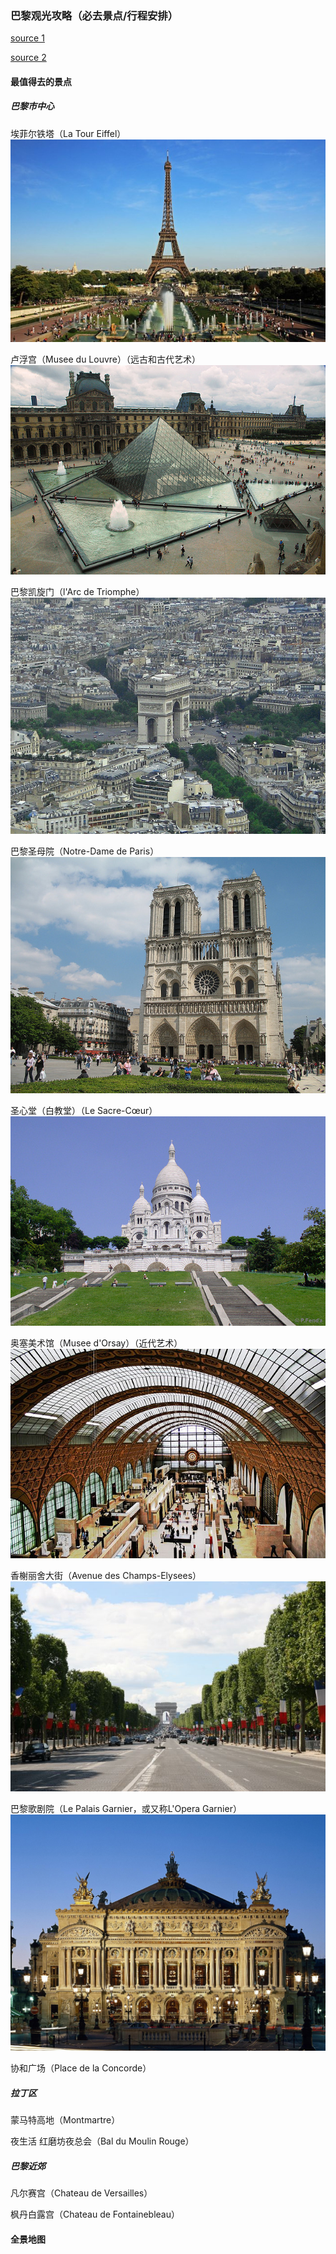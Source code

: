 ### 巴黎观光攻略（必去景点/行程安排）

[source 1](http://go.360.cn/wp/7508.html)

[source 2](http://www.touropia.com/tourist-attractions-in-paris/)

#### 最值得去的景点

##### 巴黎市中心

埃菲尔铁塔（La Tour Eiffel）
![eiffel](img/eiffel_tower.jpg)


卢浮宫（Musee du Louvre）（远古和古代艺术）
![louvre](img/louvre.jpg)


巴黎凯旋门（l'Arc de Triomphe）
![triomphe](img/triomphe.jpg)

巴黎圣母院（Notre-Dame de Paris）
![notre_dame](img/notre_dame.jpg)

圣心堂（白教堂）（Le Sacre-Cœur）
![sacre_coeur](img/sacre_coeur.jpg)

奥塞美术馆（Musee d'Orsay）（近代艺术）
![musee](img/musee.jpg)


香榭丽舍大街（Avenue des Champs-Elysees）
![elysee](img/elysee.jpg)


巴黎歌剧院（Le Palais Garnier，或又称L'Opera Garnier）
![opera](img/opera.jpg)


协和广场（Place de la Concorde）



##### 拉丁区

蒙马特高地（Montmartre）



夜生活 红磨坊夜总会（Bal du Moulin Rouge）

##### 巴黎近郊

凡尔赛宫（Chateau de Versailles）

枫丹白露宫（Chateau de Fontainebleau）


#### 全景地图

